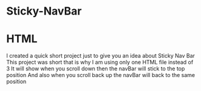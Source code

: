# Sticky-NavBar
# HTML

I created a quick short project just to give you an idea about Sticky Nav Bar
This project was short that is why I am using only one HTML file instead of 3
It will show when you scroll down then the navBar will stick to the top position
And also when you scroll back up the navBar will back to the same position

